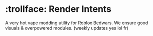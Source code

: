 # :trollface: Render Intents
A very hot vape modding utility for Roblox Bedwars. We ensure good visuals & overpowered modules. (weekly updates yes lol fr)

